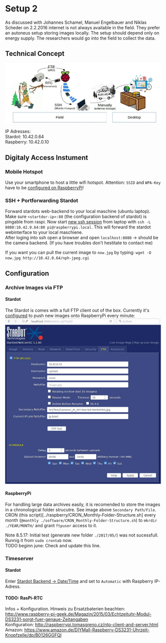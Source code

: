 # Setup 2
As discussed with Johannes Schamel, Manuel Engelbauer and Niklas Scheder on 2.2.2016 internet is not always available in the field. They prefer an autoneus setup storing images locally. The setup should depend only on energy supply. The researchers would go into the field to collect the data.  



## Technical Concept
![](./setup2_concept.jpg)

IP Adresses:  
Stardot: 10.42.0.64  
Raspberry: 10.42.0.10  



## Digitaly Access Instument
### Mobile Hotspot
Use your smartphone to host a little wifi hotspot. Attention: `SSID` and `WPA-Key` have to be [configured on RaspberryPi](../raspberry/getting_started_ssh_only.md#add-to-wifi)!

### SSH + Portforwarding Stardot
Forward stardots web-backend to your local maschine (ubuntu laptop).  
Make sure `<startdor-ip>:80` (the configuration backend of stardot) is pingable from raspi. Now start [new ssh session](https://help.ubuntu.com/community/SSH/OpenSSH/PortForwarding#Local_Port_Forwarding) from laptop with `ssh -L 8080:10.42.0.64:80 pi@raspberrypi.local`. This will forward the stardot webinterface to your local maschiene.  
After loging into ssh open a browser and open `localhost:8080` -> should be the camera backend. (If you have troubles don't hestitate to contact me)  

If you want you can pull the current image to `now.jpg` by typing:
`wget -O now.jpg http://10.42.0.64/nph-jpeg.cgi`



## Configuration
### Archive Images via FTP
#### Stardot
The Stardot is comes with a full FTP client out of the box. Currently it's [configured](localhost:8080/admin.cgi?ftp&0) to push new images onto RaspberryPi every minute:  
![Screenshot](stardot_ftp.jpg)  

#### RaspberryPi
For handling large data archives easily, it is recomended to store the images in a chronological folder strucutre. See image above `Secondary Path/File`.  
CRON (this script)[../raspberry/CRON_Monthly-Folder-Structure.sh] every month (`@monthly ./software/CRON_Monthly-Folder-Structure.sh`) to `mkrdir ./YEAR/MONTH/` and grant `ftpuser` access to it.  

Note 8.5.17: Initial test (generate new folder `./2017/05/`) was not sucessfull. Runnig it from `sudo crontab` now.  
TODO beginn june: Check and update this line.


### Timeserver
#### Stardot
Enter [Stardot Backend -> Date/Time](http://localhost:8080/admin.cgi?datetime)
and set to `Automatic` with Raspberry IP-Adress.  

#### TODO: RasPi-RTC
Infos + Konfiguration. Hinweis zu Ersatzbaterien beachten: http://www.raspberry-pi-geek.de/Magazin/2015/03/Echtzeituhr-Modul-DS3231-sorgt-fuer-genaue-Zeitangaben  
Konfiguration: http://raspberrypi.tomasgreno.cz/ntp-client-and-server.html  
Amazon:  https://www.amazon.de/DIYMall-Raspberry-DS3231-Uhrzeit-Knopfzelle/dp/B0126GGFQI
